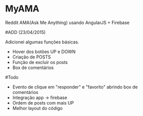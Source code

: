 # MyAMA
Reddit AMA(Ask Me Anything) usando AngularJS + Firebase

#ADD (23/04/2015)

Adicionei algumas funções básicas.

- Hover dos botões UP e DOWN
- Criação de POSTS
- Função de excluir os posts
- Box de comentários

#Todo

- Evento de clique em "responder" e "favorito" abrindo box de comentários
- Integração app -> firebase
- Ordem de posts com mais UP
- Melhor layout do código

